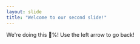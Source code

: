 ```yaml
---
layout: slide
title: "Welcome to our second slide!"
---
```

We're doing this :100:%!
Use the left arrow to go back!
